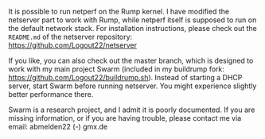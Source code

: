 It is possible to run netperf on the Rump kernel. I have modified the netserver part to work with Rump, while netperf itself is supposed to run on the default network stack. For installation instructions, please check out the `README.md` of the netserver repository: https://github.com/Logout22/netserver

If you like, you can also check out the master branch, which is designed to work with my main project Swarm (included in my buildrump fork: https://github.com/Logout22/buildrump.sh). Instead of starting a DHCP server, start Swarm before running netserver. You might experience slightly better performance there.

Swarm is a research project, and I admit it is poorly documented. If you are missing information, or if you are having trouble, please contact me via email: abmelden22 (-) gmx.de